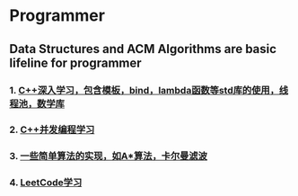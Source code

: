 # Programmer
## Data Structures and ACM Algorithms are basic lifeline for programmer
### 1. [C++深入学习，包含模板，bind，lambda函数等std库的使用，线程池，数学库](cpp_exercise/)
### 2. [C++并发编程学习](read_book/concurrency_in_action/)
### 3. [一些简单算法的实现，如A*算法，卡尔曼滤波](algorithm/)
### 4. [LeetCode学习](leetcode/)
